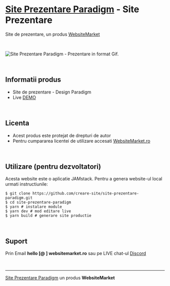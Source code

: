 ﻿# [Site Prezentare Paradigm](https://site-prezentare-paradigm.websitemarket.ro/) - Site Prezentare

Site de prezentare, un produs [WebsiteMarket](https://websitemarket.ro)

<br />

![Site Prezentare Paradigm - Prezentare in format Gif.](https://raw.githubusercontent.com/creare-site/static/master/produse/site-prezentare-paradigm-intro.gif)

<br />

## Informatii produs

- Site de prezentare - Design Paradigm
- Live [DEMO](https://site-prezentare-paradigm.websitemarket.ro)
 
<br />

## Licenta

- Acest produs este protejat de drepturi de autor
- Pentru cumpararea licentei de utilizare accesati [WebsiteMarket.ro](https://websitemarket.ro) 

<br />

## Utilizare (pentru dezvoltatori)

Acesta website este o aplicatie JAMstack. Pentru a genera website-ul local urmati instructiunile:

```
$ git clone https://github.com/creare-site/site-prezentare-paradigm.git
$ cd site-prezentare-paradigm
$ yarn # instalare module
$ yarn dev # mod editare live
$ yarn build # generare site productie
```

<br />

## Suport

Prin Email **hello [@ ] websitemarket.ro** sau pe LIVE chat-ul [Discord](https://discord.gg/MFRQmAk)

<br />

---
[Site Prezentare Paradigm](https://site-prezentare-paradigm.websitemarket.ro/) un produs **WebsiteMarket**
